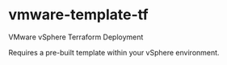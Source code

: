 # vmware-template-tf
VMware vSphere Terraform Deployment

Requires a pre-built template within your vSphere environment.
